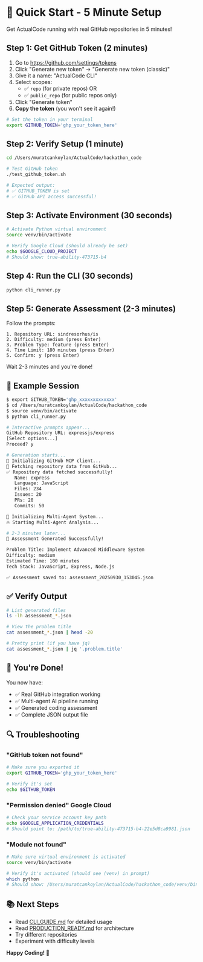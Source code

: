 # 🚀 Quick Start - 5 Minute Setup

Get ActualCode running with real GitHub repositories in 5 minutes!

## Step 1: Get GitHub Token (2 minutes)

1. Go to https://github.com/settings/tokens
2. Click "Generate new token" → "Generate new token (classic)"
3. Give it a name: "ActualCode CLI"
4. Select scopes:
   - ✅ `repo` (for private repos) OR
   - ✅ `public_repo` (for public repos only)
5. Click "Generate token"
6. **Copy the token** (you won't see it again!)

```bash
# Set the token in your terminal
export GITHUB_TOKEN='ghp_your_token_here'
```

## Step 2: Verify Setup (1 minute)

```bash
cd /Users/muratcankoylan/ActualCode/hackathon_code

# Test GitHub token
./test_github_token.sh

# Expected output:
# ✅ GITHUB_TOKEN is set
# ✅ GitHub API access successful!
```

## Step 3: Activate Environment (30 seconds)

```bash
# Activate Python virtual environment
source venv/bin/activate

# Verify Google Cloud (should already be set)
echo $GOOGLE_CLOUD_PROJECT
# Should show: true-ability-473715-b4
```

## Step 4: Run the CLI (30 seconds)

```bash
python cli_runner.py
```

## Step 5: Generate Assessment (2-3 minutes)

Follow the prompts:

```
1. Repository URL: sindresorhus/is
2. Difficulty: medium (press Enter)
3. Problem Type: feature (press Enter)
4. Time Limit: 180 minutes (press Enter)
5. Confirm: y (press Enter)
```

Wait 2-3 minutes and you're done!

## 🎯 Example Session

```bash
$ export GITHUB_TOKEN='ghp_xxxxxxxxxxxxx'
$ cd /Users/muratcankoylan/ActualCode/hackathon_code
$ source venv/bin/activate
$ python cli_runner.py

# Interactive prompts appear...
GitHub Repository URL: expressjs/express
[Select options...]
Proceed? y

# Generation starts...
🔧 Initializing GitHub MCP client...
📡 Fetching repository data from GitHub...
✅ Repository data fetched successfully!
   Name: express
   Language: JavaScript
   Files: 234
   Issues: 20
   PRs: 20
   Commits: 50

🤖 Initializing Multi-Agent System...
🔥 Starting Multi-Agent Analysis...

# 2-3 minutes later...
🎉 Assessment Generated Successfully!

Problem Title: Implement Advanced Middleware System
Difficulty: medium
Estimated Time: 180 minutes
Tech Stack: JavaScript, Express, Node.js

✅ Assessment saved to: assessment_20250930_153045.json
```

## ✅ Verify Output

```bash
# List generated files
ls -lh assessment_*.json

# View the problem title
cat assessment_*.json | head -20

# Pretty print (if you have jq)
cat assessment_*.json | jq '.problem.title'
```

## 🎊 You're Done!

You now have:
- ✅ Real GitHub integration working
- ✅ Multi-agent AI pipeline running
- ✅ Generated coding assessment
- ✅ Complete JSON output file

## 🔍 Troubleshooting

### "GitHub token not found"
```bash
# Make sure you exported it
export GITHUB_TOKEN='ghp_your_token_here'

# Verify it's set
echo $GITHUB_TOKEN
```

### "Permission denied" Google Cloud
```bash
# Check your service account key path
echo $GOOGLE_APPLICATION_CREDENTIALS
# Should point to: /path/to/true-ability-473715-b4-22e5d8ca9981.json
```

### "Module not found"
```bash
# Make sure virtual environment is activated
source venv/bin/activate

# Verify it's activated (should see (venv) in prompt)
which python
# Should show: /Users/muratcankoylan/ActualCode/hackathon_code/venv/bin/python
```

## 📚 Next Steps

- Read [CLI_GUIDE.md](CLI_GUIDE.md) for detailed usage
- Read [PRODUCTION_READY.md](PRODUCTION_READY.md) for architecture
- Try different repositories
- Experiment with difficulty levels

**Happy Coding! 🎉**
